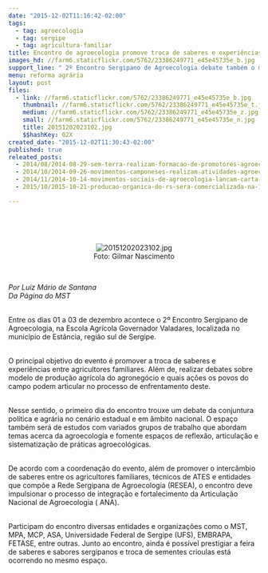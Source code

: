 ```yaml
---
date: "2015-12-02T11:16:42-02:00"
tags:
  - tag: agroecologia
  - tag: sergipe
  - tag: agricultura-familiar
title: Encontro de agroecologia promove troca de saberes e experiências no Sergipe
images_hd: //farm6.staticflickr.com/5762/23386249771_e45e45735e_b.jpg
support_line: " 2º Encontro Sergipano de Agroecologia debate também o modelo de produção agrícola do agronegócio e quais ações os povos do campo podem articular no processo de enfrentamento deste."
menu: reforma agrária
layout: post
files:
  - link: //farm6.staticflickr.com/5762/23386249771_e45e45735e_b.jpg
    thumbnail: //farm6.staticflickr.com/5762/23386249771_e45e45735e_t.jpg
    medium: //farm6.staticflickr.com/5762/23386249771_e45e45735e_z.jpg
    small: //farm6.staticflickr.com/5762/23386249771_e45e45735e_n.jpg
    title: 20151202023102.jpg
    $$hashKey: 02X
created_date: "2015-12-02T11:30:43-02:00"
published: true
releated_posts:
  - 2014/08/2014-08-29-sem-terra-realizam-formacao-de-promotores-agroecologicos.md
  - 2014/10/2014-09-26-movimentos-camponeses-realizam-atividades-agroecologicas-em-sergipe.md
  - 2014/11/2014-10-14-movimentos-sociais-de-agroecologia-lancam-carta-aberta-em-apoio-a-dilma-rousseff.md
  - 2015/10/2015-10-21-producao-organica-do-rs-sera-comercializada-na-1a-feira-nacional-da-reforma-agraria-em-sp.md

---
```

<p><br />
&nbsp;</p>

<div style="text-align:center">
<figure class="image" style="display:inline-block"><img alt="20151202023102.jpg" src="//farm6.staticflickr.com/5762/23386249771_e45e45735e_b.jpg" />
<figcaption>Foto: Gilmar Nascimento</figcaption>
</figure>
</div>

<p><br />
<em>Por Luiz M&aacute;rio de Santana<br />
Da P&aacute;gina do MST</em></p>

<p><br />
Entre os dias 01 a 03 de dezembro acontece o 2&ordm; Encontro Sergipano de Agroecologia, na Escola Agr&iacute;cola Governador Valadares, localizada no munic&iacute;pio de Est&acirc;ncia, regi&atilde;o sul de Sergipe.</p>

<p><br />
O principal objetivo do evento &eacute; promover a troca de saberes e experi&ecirc;ncias entre agricultores familiares. Al&eacute;m de, realizar debates sobre modelo de produ&ccedil;&atilde;o agr&iacute;cola do agroneg&oacute;cio e quais a&ccedil;&otilde;es os povos do campo podem articular no processo de enfrentamento deste.</p>

<p><br />
Nesse sentido, o primeiro dia do encontro trouxe um debate da conjuntura pol&iacute;tica e agr&aacute;ria no cen&aacute;rio estadual e em &acirc;mbito nacional. O espa&ccedil;o tamb&eacute;m ser&aacute; de estudos com variados grupos de trabalho que abordam temas acerca da agroecologia e fomente espa&ccedil;os de reflex&atilde;o, articula&ccedil;&atilde;o e sistematiza&ccedil;&atilde;o de pr&aacute;ticas agroecol&oacute;gicas.</p>

<p><br />
De acordo com a coordena&ccedil;&atilde;o do evento, al&eacute;m de promover o interc&acirc;mbio de saberes entre os agricultores familiares, t&eacute;cnicos de ATES e entidades que comp&otilde;e a Rede Sergipana de Agroecologia (RESEA), o encontro deve impulsionar o processo de integra&ccedil;&atilde;o e fortalecimento da Articula&ccedil;&atilde;o Nacional de Agroecologia ( ANA).</p>

<p><br />
Participam do encontro diversas entidades e organiza&ccedil;&otilde;es como o MST, MPA, MCP, ASA, Universidade Federal de Sergipe (UFS), EMBRAPA, FETASE, entre outras. Junto ao encontro, ainda &eacute; poss&iacute;vel prestigiar a feira de saberes e sabores sergipanos e troca de sementes crioulas est&aacute; ocorrendo no mesmo espa&ccedil;o.</p>
